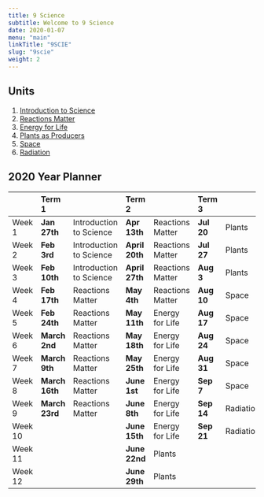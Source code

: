 ```yaml
---
title: 9 Science
subtitle: Welcome to 9 Science
date: 2020-01-07
menu: "main"
linkTitle: "9SCIE"
slug: "9scie"
weight: 2
---
```


## Units

1. [Introduction to Science](introduction-to-science/)
2. [Reactions Matter](reactions-matter/)
3. [Energy for Life](energy-for-life/)
4. [Plants as Producers](plants-as-producers/)
5. [Space](space/)
6. [Radiation](radiation/)

## 2020 Year Planner

|         | Term 1         |                         | Term 2         |                  | Term 3     |           | Term 4      |                  |
|:--------|:---------------|:------------------------|:---------------|:-----------------|:-----------|:----------|:------------|:-----------------|
| Week 1  | __Jan 27th__   | Introduction to Science | __Apr 13th__   | Reactions Matter | __Jul 20__ | Plants    | __Oct 12__  | Radiation        |
| Week 2  | __Feb 3rd__    | Introduction to Science | __April 20th__ | Reactions Matter | __Jul 27__ | Plants    | __Oct 19__  | Radiation        |
| Week 3  | __Feb 10th__   | Introduction to Science | __April 27th__ | Reactions Matter | __Aug 3__  | Plants    | __Oct 26__  | Radiation        |
| Week 4  | __Feb 17th__   | Reactions Matter        | __May 4th__    | Reactions Matter | __Aug 10__ | Space     | __Nov 2__   | Revision         |
| Week 5  | __Feb 24th__   | Reactions Matter        | __May 11th__   | Energy for Life  | __Aug 17__ | Space     | __Nov 9__   | Junior Exams     |
| Week 6  | __March 2nd__  | Reactions Matter        | __May 18th__   | Energy for Life  | __Aug 24__ | Space     | __Nov 16__  | Teacher's Choice |
| Week 7  | __March 9th__  | Reactions Matter        | __May 25th__   | Energy for Life  | __Aug 31__ | Space     | __Nov 23__  | Teacher's Choice |
| Week 8  | __March 16th__ | Reactions Matter        | __June 1st__   | Energy for Life  | __Sep 7__  | Space     | __Nov 30__  | Teacher's Choice |
| Week 9  | __March 23rd__ | Reactions Matter        | __June 8th__   | Energy for Life  | __Sep 14__ | Radiation | __Dec 7th__ | Teacher's Choice |
| Week 10 |                |                         | __June 15th__  | Energy for Life  | __Sep 21__ | Radiation |             |                  |
| Week 11 |                |                         | __June 22nd__  | Plants           |            |           |             |                  |
| Week 12 |                |                         | __June 29th__  | Plants           |            |           |             |                  |
